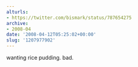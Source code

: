 ```yaml
---
alturls:
- https://twitter.com/bismark/status/787654275
archive:
- 2008-04
date: '2008-04-12T05:25:02+00:00'
slug: '1207977902'
---
```


wanting rice pudding. bad.

